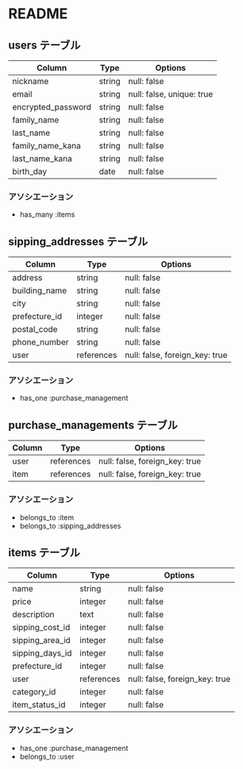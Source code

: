 # README

## users テーブル

| Column             | Type   | Options                   |
| ------------------ | ------ | ------------------------- |
| nickname           | string | null: false               |
| email              | string | null: false, unique: true |
| encrypted_password | string | null: false               |
| family_name        | string | null: false               |
| last_name          | string | null: false               |
| family_name_kana   | string | null: false               |
| last_name_kana     | string | null: false               |
| birth_day          | date   | null: false               |

### アソシエーション
- has_many :items

## sipping_addresses テーブル

| Column           | Type       | Options                        |
| ---------------- | ---------- | ------------------------------ |
| address          | string     | null: false                    |
| building_name    | string     | null: false                    |
| city             | string     | null: false                    |
| prefecture_id    | integer    | null: false                    |
| postal_code      | string     | null: false                    |
| phone_number     | string     | null: false                    |
| user             | references | null: false, foreign_key: true |

### アソシエーション
- has_one :purchase_management

## purchase_managements テーブル

| Column           | Type   | Options                            |
| ---------------- | ------ | -----------------------------------|
| user          | references | null: false, foreign_key: true |
| item          | references | null: false, foreign_key: true |

### アソシエーション
- belongs_to :item
- belongs_to :sipping_addresses



## items テーブル

| Column           | Type       | Options                        |
| ---------------- | ---------- | ------------------------------ |
| name             | string     | null: false                    |
| price            | integer    | null: false                    |
| description      | text       | null: false                    |
| sipping_cost_id  | integer    | null: false                    |
| sipping_area_id  | integer    | null: false                    |
| sipping_days_id  | integer    | null: false                    |
| prefecture_id    | integer    | null: false                    |
| user             | references | null: false, foreign_key: true |
| category_id      | integer    | null: false                    |
| item_status_id   | integer    | null: false                    |

### アソシエーション
- has_one :purchase_management
- belongs_to :user

